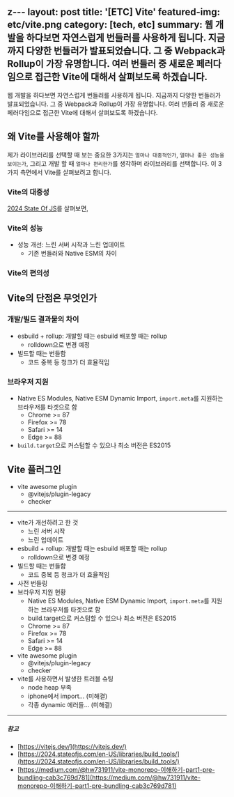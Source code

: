 z---
layout: post
title: '[ETC] Vite'
featured-img: etc/vite.png
category: [tech, etc]
summary: 웹 개발을 하다보면 자연스럽게 번들러를 사용하게 됩니다. 지금까지 다양한 번들러가 발표되었습니다. 그 중 Webpack과 Rollup이 가장 유명합니다. 여러 번들러 중 새로운 페러다임으로 접근한 Vite에 대해서 살펴보도록 하겠습니다.
---

웹 개발을 하다보면 자연스럽게 번들러를 사용하게 됩니다. 지금까지 다양한 번들러가 발표되었습니다. 그 중 Webpack과 Rollup이 가장 유명합니다. 여러 번들러 중 새로운 페러다임으로 접근한 Vite에 대해서 살펴보도록 하겠습니다.

## 왜 Vite를 사용해야 할까
제가 라이브러리를 선택할 때 보는 중요한 3가지는 `얼마나 대중적인가`, `얼마나 좋은 성능을 보이는가`, 그리고 개발 할 때 `얼마나 편리한가`를 생각하며 라이브러리를 선택합니다. 이 3가지 측면에서 Vite를 살펴보려고 합니다.

### Vite의 대중성
[2024 State Of JS](https://2024.stateofjs.com/en-US/libraries/build_tools/)를 살펴보면,

### Vite의 성능
- 성능 개선: 느린 서버 시작과 느린 업데이트
  - 기존 번들러와 Native ESM의 차이

### Vite의 편의성

## Vite의 단점은 무엇인가

### 개발/빌드 결과물의 차이
- esbuild + rollup: 개발할 때는 esbuild 배포할 때는 rollup
  - rolldown으로 변경 예정
- 빌드할 때는 번들함
  - 코드 중복 등 청크가 더 효율적임

### 브라우저 지원
- Native ES Modules, Native ESM Dynamic Import, `import.meta`를 지원하는 브라우저를 타겟으로 함
  - Chrome >= 87
  - Firefox >= 78
  - Safari >= 14
  - Edge >= 88
- `build.target`으로 커스텀할 수 있으나 최소 버전은 ES2015

## Vite 플러그인
- vite awesome plugin
  - @vitejs/plugin-legacy
  - checker

---
- vite가 개선하려고 한 것
  - 느린 서버 시작
  - 느린 업데이트
- esbuild + rollup: 개발할 때는 esbuild 배포할 때는 rollup
  - rolldown으로 변경 예정
- 빌드할 때는 번들함
  - 코드 중복 등 청크가 더 효율적임
- 사전 번들링
- 브라우저 지원 현황
  - Native ES Modules, Native ESM Dynamic Import, `import.meta`를 지원하는 브라우저를 타겟으로 함
  - build.target으로 커스텀할 수 있으나 최소 버전은 ES2015
  - Chrome >= 87
  - Firefox >= 78
  - Safari >= 14
  - Edge >= 88
- vite awesome plugin
  - @vitejs/plugin-legacy
  - checker
- vite를 사용하면서 발생한 트러블 슈팅
  - node heap 부족
  - iphone에서 import... (미해결)
  - 각종 dynamic 에러들... (미해결)
---

##### 참고
- [https://vitejs.dev/](https://vitejs.dev/)
- [https://2024.stateofjs.com/en-US/libraries/build_tools/](https://2024.stateofjs.com/en-US/libraries/build_tools/)
- [https://medium.com/@hw731911/vite-monorepo-이해하기-part1-pre-bundling-cab3c769d781](https://medium.com/@hw731911/vite-monorepo-이해하기-part1-pre-bundling-cab3c769d781)
